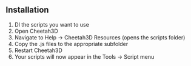 ## Installation

1. Dl the scripts you want to use
2. Open Cheetah3D
3. Navigate to Help -> Cheetah3D Resources (opens the scripts folder)
4. Copy the .js files to the appropriate subfolder
5. Restart Cheetah3D
6. Your scripts will now appear in the Tools -> Script menu
